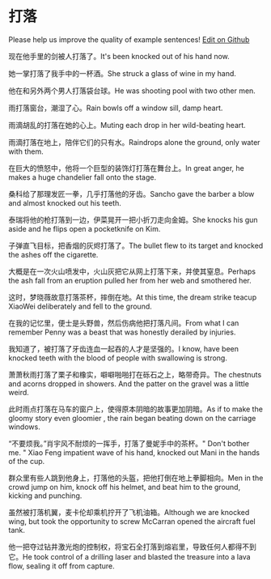 # 打落

Please help us improve the quality of example sentences! [Edit on Github](https://github.com/jiyushe/jiyu-example-sentence-source/blob/main/chinese/daluo.md)

<p><span class="chinese">现在他手里的剑被人打落了。</span><span class="english">It's been knocked out of his hand now.</span></p>

<p><span class="chinese">她一掌打落了我手中的一杯酒。</span><span class="english">She struck a glass of wine in my hand.</span></p>

<p><span class="chinese">他在和另外两个男人打落袋台球。</span><span class="english">He was shooting pool with two other men.</span></p>

<p><span class="chinese">雨打落窗台，潮湿了心。</span><span class="english">Rain bowls off a window sill, damp heart.</span></p>

<p><span class="chinese">雨滴胡乱的打落在她的心上。</span><span class="english">Muting each drop in her wild-beating heart.</span></p>

<p><span class="chinese">雨滴打落在地上，陪伴它们的只有水。</span><span class="english">Raindrops alone the ground, only water with them.</span></p>

<p><span class="chinese">在巨大的愤怒中，他将一个巨型的装饰灯打落在舞台上。</span><span class="english">In great anger, he makes a huge chandelier fall onto the stage.</span></p>

<p><span class="chinese">桑科给了那理发匠一拳，几乎打落他的牙齿。</span><span class="english">Sancho gave the barber a blow and almost knocked out his teeth.</span></p>

<p><span class="chinese">泰瑞将他的枪打落到一边，伊菜晃开一把小折刀走向金姆。</span><span class="english">She knocks his gun aside and he flips open a pocketknife on Kim.</span></p>

<p><span class="chinese">子弹直飞目标，把香烟的灰烬打落了。</span><span class="english">The bullet flew to its target and knocked the ashes off the cigarette.</span></p>

<p><span class="chinese">大概是在一次火山喷发中，火山灰把它从网上打落下来，并使其窒息。</span><span class="english">Perhaps the ash fall from an eruption pulled her from her web and smothered her.</span></p>

<p><span class="chinese">这时，梦晓薇故意打落茶杯，摔倒在地。</span><span class="english">At this time, the dream strike teacup XiaoWei deliberately and fell to the ground.</span></p>

<p><span class="chinese">在我的记忆里，便士是头野兽，然后伤病他把打落凡间。</span><span class="english">From what I can remember Penny was a beast that was honestly derailed by injuries.</span></p>

<p><span class="chinese">我知道了，被打落了牙齿连血一起吞的人才是坚强的。</span><span class="english">I know, have been knocked teeth with the blood of people with swallowing is strong.</span></p>

<p><span class="chinese">萧萧秋雨打落了栗子和橡实，噼噼啪啪打在砾石之上，略带奇异。</span><span class="english">The chestnuts and acorns dropped in showers. And the patter on the gravel was a little weird.</span></p>

<p><span class="chinese">此时雨点打落在马车的窗户上，使得原本阴暗的故事更加阴暗。</span><span class="english">As if to make the gloomy story even gloomier , the rain began beating down on the carriage windows.</span></p>

<p><span class="chinese">“不要烦我。”肖宇风不耐烦的一挥手，打落了曼妮手中的茶杯。</span><span class="english">" Don't bother me. " Xiao Feng impatient wave of his hand, knocked out Mani in the hands of the cup.</span></p>

<p><span class="chinese">群众里有些人跳到他身上，打落他的头盔，把他打倒在地上拳脚相向。</span><span class="english">Men in the crowd jump on him, knock off his helmet, and beat him to the ground, kicking and punching.</span></p>

<p><span class="chinese">虽然被打落机翼，麦卡伦却乘机拧开了飞机油箱。</span><span class="english">Although we are knocked wing, but took the opportunity to screw McCarran opened the aircraft fuel tank.</span></p>

<p><span class="chinese">他一把夺过钻井激光炮的控制权，将宝石全打落到熔岩里，导致任何人都得不到它。</span><span class="english">He took control of a drilling laser and blasted the treasure into a lava flow, sealing it off from capture.</span></p>

